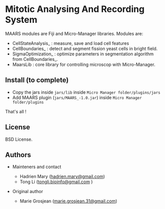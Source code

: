 # Mitotic Analysing And Recording System

MAARS modules are Fiji and Micro-Manager libraries. Modules are:

- CellStateAnalysis_ : measure, save and load cell features
- CellBoundaries_ : detect and segment fission yeast cells in bright field.
- SigmaOptimization_ : optimize parameters in segmentation algorithm from CellBoundaries_.
- MaarsLib : core library for controlling microscop with Micro-Manager.

## Install (to complete)

- Copy the jars inside `jars/lib` inside `Micro Manager folder/plugins/jars`
- Add MAARS plugin (`jars/MAARS_-1.0.jar`) inside `Micro Manager folder/plugins`

That's all !

## License

BSD License.

## Authors

- Mainteners and contact
    - Hadrien Mary (hadrien.mary@gmail.com)
    - Tong Li (tongli.bioinfo@gmail.com )

- Original author
    - Marie Grosjean (marie.grosjean.31@gmail.com)
